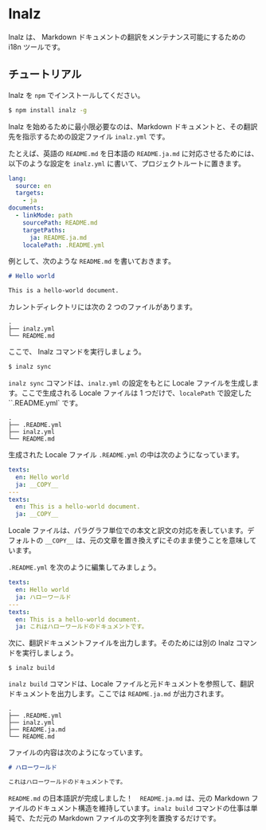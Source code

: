 # Inalz

Inalz は、 Markdown ドキュメントの翻訳をメンテナンス可能にするための i18n ツールです。

## チュートリアル

Inalz を `npm` でインストールしてください。

```bash
$ npm install inalz -g
```

Inalz を始めるために最小限必要なのは、Markdown ドキュメントと、その翻訳先を指示するための設定ファイル `inalz.yml` です。

たとえば、英語の `README.md` を日本語の `README.ja.md` に対応させるためには、以下のような設定を `inalz.yml` に書いて、プロジェクトルートに置きます。

```yml
lang:
  source: en
  targets:
    - ja
documents:
  - linkMode: path
    sourcePath: README.md
    targetPaths:
      ja: README.ja.md
    localePath: .README.yml
```

例として、次のような `README.md` を書いておきます。

```md
# Hello world

This is a hello-world document.
```


カレントディレクトリには次の 2 つのファイルがあります。

```
.
├── inalz.yml
└── README.md
```

ここで、 Inalz コマンドを実行しましょう。

```bash
$ inalz sync
```

`inalz sync` コマンドは、`inalz.yml` の設定をもとに Locale ファイルを生成します。ここで生成される Locale ファイルは 1 つだけで、`localePath` で設定した``.README.yml` です。

```
.
├── .README.yml
├── inalz.yml
└── README.md
```

生成された Locale ファイル ``.README.yml`` の中は次のようになっています。

```yml
texts:
  en: Hello world
  ja: __COPY__
---
texts:
  en: This is a hello-world document.
  ja: __COPY__
```

Locale ファイルは、パラグラフ単位での本文と訳文の対応を表しています。デフォルトの `__COPY__` は、元の文章を置き換えずにそのまま使うことを意味しています。

`.README.yml` を次のように編集してみましょう。

```yml
texts:
  en: Hello world
  ja: ハローワールド
---
texts:
  en: This is a hello-world document.
  ja: これはハローワールドのドキュメントです。
```

次に、翻訳ドキュメントファイルを出力します。そのためには別の Inalz コマンドを実行しましょう。

```
$ inalz build
```

`inalz build` コマンドは、Locale ファイルと元ドキュメントを参照して、翻訳ドキュメントを出力します。ここでは `README.ja.md` が出力されます。

```
.
├── .README.yml
├── inalz.yml
├── README.ja.md
└── README.md
```

ファイルの内容は次のようになっています。

```md
# ハローワールド

これはハローワールドのドキュメントです。
```

`README.md` の日本語訳が完成しました！　`README.ja.md` は、元の Markdown ファイルのドキュメント構造を維持しています。`inalz build` コマンドの仕事は単純で、ただ元の Markdown ファイルの文字列を置換するだけです。

